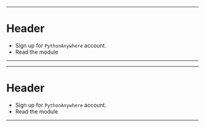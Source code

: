 ------------------

# Header #

* Sign up for `PythonAnywhere` account.
* Read the module        

------------------

<div class="lecture1">

-------------------

# Header #

* Sign up for `PythonAnywhere` account.
* Read the module        

-------------------

</div>
